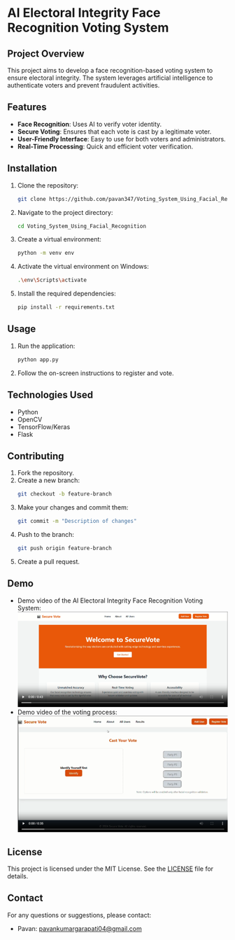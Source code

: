 # AI Electoral Integrity Face Recognition Voting System

## Project Overview
This project aims to develop a face recognition-based voting system to ensure electoral integrity. The system leverages artificial intelligence to authenticate voters and prevent fraudulent activities.

## Features
- **Face Recognition**: Uses AI to verify voter identity.
- **Secure Voting**: Ensures that each vote is cast by a legitimate voter.
- **User-Friendly Interface**: Easy to use for both voters and administrators.
- **Real-Time Processing**: Quick and efficient voter verification.

## Installation
1. Clone the repository:
    ```bash
    git clone https://github.com/pavan347/Voting_System_Using_Facial_Recognition.git
    ```
2. Navigate to the project directory:
    ```bash
    cd Voting_System_Using_Facial_Recognition
    ```
3. Create a virtual environment:
    ```bash
    python -m venv env
    ```

4. Activate the virtual environment on Windows:
    ```bash
    .\env\Scripts\activate
    ```

5. Install the required dependencies:
    ```bash
    pip install -r requirements.txt
    ```

## Usage
1. Run the application:
    ```bash
    python app.py
    ```
2. Follow the on-screen instructions to register and vote.

## Technologies Used
- Python
- OpenCV
- TensorFlow/Keras
- Flask

## Contributing
1. Fork the repository.
2. Create a new branch:
    ```bash
    git checkout -b feature-branch
    ```
3. Make your changes and commit them:
    ```bash
    git commit -m "Description of changes"
    ```
4. Push to the branch:
    ```bash
    git push origin feature-branch
    ```
5. Create a pull request.

## Demo

- Demo video of the AI Electoral Integrity Face Recognition Voting System:
    [![AIEVS Demo Thumbnail](./static/Project_Demo_Videos/Thumbnails/AIEIVS.png)](./static/Project_Demo_Videos/AIEIVS.mp4)
- Demo video of the voting process:
    [![AIEVS Demo Demo Thumbnail](./static/Project_Demo_Videos/Thumbnails/AIEIVS_Voting_Thumnail.png)](./static/Project_Demo_Videos/AIEIVS_Voting_Video.mp4)
   
## License
This project is licensed under the MIT License. See the [LICENSE](LICENSE) file for details.

## Contact
For any questions or suggestions, please contact:
- Pavan: [pavankumargarapati04@gmail.com](mailto:pavankumargarapati04@gmail.com)
